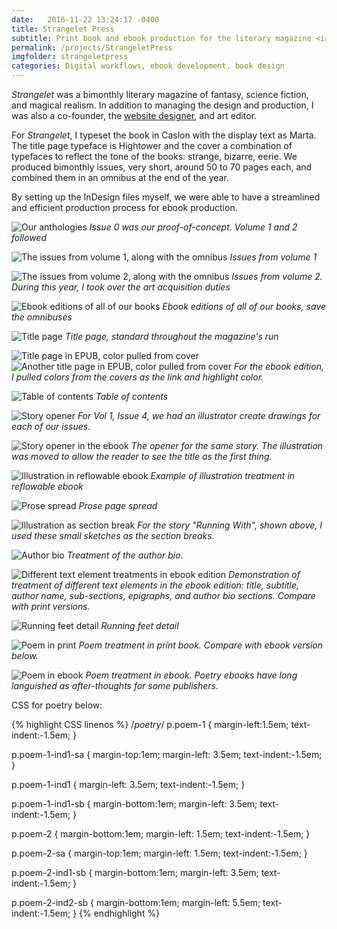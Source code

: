 ```yaml
---
date:   2016-11-22 13:24:17 -0400
title: Strangelet Press
subtitle: Print book and ebook production for the literary magazine <i>Strangelet</i>, 2012-2016
permalink: /projects/StrangeletPress
imgfolder: strangeletpress
categories: Digital workflows, ebook development, book design
---
```

*Strangelet* was a bimonthly literary magazine of fantasy, science fiction, and magical realism. In addition to managing the design and production, I was also a co-founder, the [website designer][StrangeletWebsite], and art editor.

For *Strangelet*, I typeset the book in Caslon with the display text as Marta. The title page typeface is Hightower and the cover a combination of typefaces to reflect the tone of the books: strange, bizarre, eerie. We produced bimonthly issues, very short, around 50 to 70 pages each, and combined them in an omnibus at the end of the year.

By setting up the InDesign files myself, we were able to have a streamlined and efficient production process for ebook production.

![Our anthologies](covers)
*Issue 0 was our proof-of-concept. Volume 1 and 2 followed*

![The issues from volume 1, along with the omnibus](year1)
*Issues from volume 1*

![The issues from volume 2, along with the omnibus](year2)
*Issues from volume 2. During this year, I took over the art acquisition duties*

![Ebook editions of all of our books](library)
*Ebook editions of all of our books, save the omnibuses*

![Title page](tp)
*Title page, standard throughout the magazine's run*

![Title page in EPUB, color pulled from cover](tp-ebook1)
![Another title page in EPUB, color pulled from cover](tp-ebook2)
*For the ebook edition, I pulled colors from the covers as the link and highlight color.*

![Table of contents](toc)
*Table of contents*

![Story opener](story-open)
*For Vol 1, Issue 4, we had an illustrator create drawings for each of our issues.*

![Story opener in the ebook](story-open-ebook)
*The opener for the same story. The illustration was moved to allow the reader to see the title as the first thing.*

![Illustration in reflowable ebook](story-ebook)
*Example of illustration treatment in reflowable ebook*

![Prose spread](prose-spread)
*Prose page spread*

![Illustration as section break](section-break)
*For the story "Running With", shown above, I used these small sketches as the section breaks.*

![Author bio](prose-bio)
*Treatment of the author bio.*

![Different text element treatments in ebook edition](prose-spread-ebook)
*Demonstration of treatment of different text elements in the ebook edition: title, subtitle, author name, sub-sections, epigraphs, and author bio sections. Compare with print versions.*

![Running feet detail](runningfeet)
*Running feet detail*

![Poem in print](poem-print)
*Poem treatment in print book. Compare with ebook version below.*

![Poem in ebook](poem-ebook)
*Poem treatment in ebook. Poetry ebooks have long languished as after-thoughts for some publishers.*

CSS for poetry below: 

{% highlight CSS linenos %}
/*poetry*/
p.poem-1 {
	margin-left:1.5em;
	text-indent:-1.5em;
	}

p.poem-1-ind1-sa {
	margin-top:1em;
	margin-left: 3.5em; 
	text-indent:-1.5em;
	}

p.poem-1-ind1 {
	margin-left: 3.5em; 
	text-indent:-1.5em;
	}

p.poem-1-ind1-sb {
	margin-bottom:1em;
	margin-left: 3.5em; 
	text-indent:-1.5em;
	}

p.poem-2 {
	margin-bottom:1em;
	margin-left: 1.5em; 
	text-indent:-1.5em;
	}

p.poem-2-sa {
	margin-top:1em;
	margin-left: 1.5em; 
	text-indent:-1.5em;
	}

p.poem-2-ind1-sb {
	margin-bottom:1em;
	margin-left: 3.5em; 
	text-indent:-1.5em;
	}

p.poem-2-ind2-sb {
	margin-bottom:1em;
	margin-left: 5.5em; 
	text-indent:-1.5em;
	}
{% endhighlight %}


[StrangeletWebsite]: ../StrangeletWebsite

[covers]: /img/strangeletpress/1-covers-anthologies.jpg
[year1]: /img/strangeletpress/2-year1-covers.jpg
[year2]: /img/strangeletpress/3-year2-covers.jpg
[library]: /img/strangeletpress/4-library.jpg
[tp]: /img/strangeletpress/5a-title-page.jpg

[tp-ebook1]: /img/strangeletpress/5b-i-title-page-open-ebook.jpg
[tp-ebook2]: /img/strangeletpress/5b-ii-title-page-open-ebook.jpg
[toc]: /img/strangeletpress/6-toc.jpg
[story-open]: /img/strangeletpress/7a-story-open-spread.jpg
[story-open-ebook]: /img/strangeletpress/7b-i-story-open-spread.jpg

[story-ebook]: /img/strangeletpress/7b-ii-story-open-spread.jpg
[prose-spread]: /img/strangeletpress/8a-prose-spread.jpg
[section-break]: /img/strangeletpress/8b-section-div-spread.jpg
[prose-spread-ebook]: /img/strangeletpress/8c-ebook-spread-1.jpg
[runningfeet]: /img/strangeletpress/8d-footer-detail.jpg

[prose-bio]: /img/strangeletpress/9-prose-bio.jpg
[poem-print]: /img/strangeletpress/11a-poem-print.jpg
[poem-ebook]: /img/strangeletpress/11b-poem-ebook.jpg
